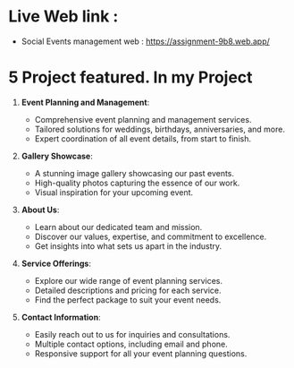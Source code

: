# Live Web link :
- Social Events management web :
 https://assignment-9b8.web.app/

# 5 Project featured. In my Project

1. **Event Planning and Management**:
   - Comprehensive event planning and management services.
   - Tailored solutions for weddings, birthdays, anniversaries, and more.
   - Expert coordination of all event details, from start to finish.

2. **Gallery Showcase**:
   - A stunning image gallery showcasing our past events.
   - High-quality photos capturing the essence of our work.
   - Visual inspiration for your upcoming event.

3. **About Us**:
   - Learn about our dedicated team and mission.
   - Discover our values, expertise, and commitment to excellence.
   - Get insights into what sets us apart in the industry.

4. **Service Offerings**:
   - Explore our wide range of event planning services.
   - Detailed descriptions and pricing for each service.
   - Find the perfect package to suit your event needs.

5. **Contact Information**:
   - Easily reach out to us for inquiries and consultations.
   - Multiple contact options, including email and phone.
   - Responsive support for all your event planning questions.
